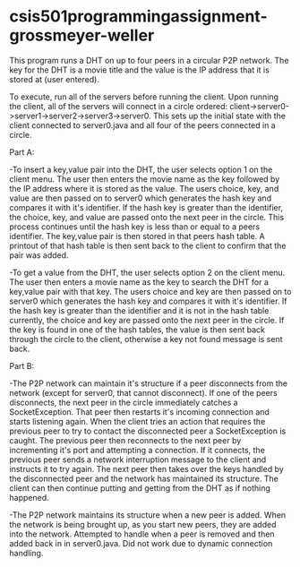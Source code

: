 # csis501programmingassignment-grossmeyer-weller

This program runs a DHT on up to four peers in a circular P2P network. The key for the DHT is a movie title and the value is the IP address that it is stored at (user entered).

To execute, run all of the servers before running the client. Upon running the client, all of the servers will connect in a circle ordered: client->server0->server1->server2->server3->server0. This sets up the initial state with the client connected to server0.java and all four of the peers connected in a circle.

Part A:

-To insert a key,value pair into the DHT, the user selects option 1 on the client menu.
 The user then enters the movie name as the key followed by the IP address where it is stored as the value.
 The users choice, key, and value are then passed on to server0 which generates the hash key and compares it with it's identifier.
 If the hash key is greater than the identifier, the choice, key, and value are passed onto the next peer in the circle.
 This process continues until the hash key is less than or equal to a peers identifier. 
 The key,value pair is then stored in that peers hash table.
 A printout of that hash table is then sent back to the client to confirm that the pair was added.
 
-To get a value from the DHT, the user selects option 2 on the client menu.
 The user then enters a movie name as the key to search the DHT for a key,value pair with that key.
 The users choice and key are then passed on to server0 which generates the hash key and compares it with it's identifier.
 If the hash key is greater than the identifier and it is not in the hash table currently, 
 the choice and key are passed onto the next peer in the circle.
 If the key is found in one of the hash tables, the value is then sent back through the circle to the client, 
 otherwise a key not found message is sent back.
 
Part B:

-The P2P network can maintain it's structure if a peer disconnects from the network (except for server0, that cannot disconnect).
 If one of the peers disconnects, the next peer in the circle immediately catches a SocketException.
 That peer then restarts it's incoming connection and starts listening again.
 When the client tries an action that requires the previous peer to try to contact the disconnected peer a SocketException is caught.
 The previous peer then reconnects to the next peer by incrementing it's port and attempting a connection.
 If it connects, the previous peer sends a network interruption message to the client and instructs it to try again.
 The next peer then takes over the keys handled by the disconnected peer and the network has maintained its structure.
 The client can then continue putting and getting from the DHT as if nothing happened.
 
-The P2P network maintains its structure when a new peer is added.
 When the network is being brought up, as you start new peers, they are added into the network.
 Attempted to handle when a peer is removed and then added back in in server0.java. Did not work due to dynamic connection handling.
 
